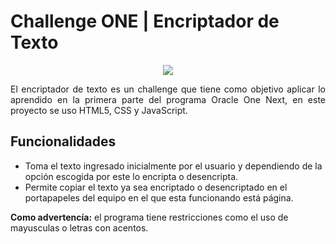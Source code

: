 # Challenge ONE | Encriptador de Texto

<p align="center">
<img src="https://github.com/AntekR/Encriptador/assets/83246281/4c58d761-c2f1-45c5-84ce-a107d8d4edbf">
</p>

<p align="justify">
El encriptador de texto es un challenge que tiene como objetivo aplicar lo aprendido en la primera parte del programa Oracle One Next, en este proyecto se uso HTML5, CSS y JavaScript. 
</p>

## Funcionalidades
- Toma el texto ingresado inicialmente por el usuario y dependiendo de la opción escogida por este lo encripta o desencripta. 
- Permite copiar el texto ya sea encriptado o desencriptado en el portapapeles del equipo en el que esta funcionando está página.

**Como advertencía:** el programa tiene restricciones como el uso de mayusculas o letras con acentos.

